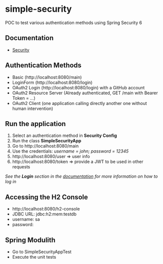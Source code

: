 # simple-security

POC to test various authentication methods using Spring Security 6

## Documentation

* [Security](./doc/security.md)

## Authentication Methods

* Basic (http://localhost:8080/main)
* LoginForm (http://localhost:8080/login)
* OAuth2 Login (http://localhost:8080/login) with a GitHub account
* OAuth2 Resource Server (Already authenticated, GET /main with Bearer Token = ...)
* OAuth2 Client (one application calling directly another one without human intervention)

## Run the application

1. Select an authentication method in **Security Config**
2. Run the class **SimpleSecurityApp**
3. Go to http://localhost:8080/main
4. Use the credentials: *username = john; password = 12345*
5. http://localhost:8080/user => user info
6. http://localhost:8080/token => provide a JWT to be used in other requests

*See the **Login** section in the [documentation](./doc/security.md#1-login) for more information on how to log in*

## Accessing the H2 Console

* http://localhost:8080/h2-console
* JDBC URL: jdbc:h2:mem:testdb
* username: sa
* password: 

## Spring Modulith

* Go to SimpleSecurityAppTest
* Execute the unit tests
